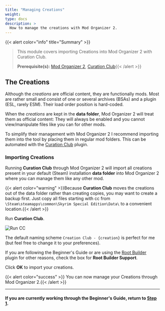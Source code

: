 ```yaml
---
title: "Managing Creations"
weight:
type: docs
description: >
  How to manage the creations with Mod Organizer 2.
---
```


{{< alert color="info" title="Summary" >}}
> This module covers importing Creations into Mod Organizer 2 with Curation Club.<p>
> **Prerequisite(s):** [Mod Organizer 2](/skyforge/tool-setup/mo2/), [Curation Club](/skyforge/tool-setup/curation-club/){{< /alert >}}

## The Creations

Although the *creations* are official content, they are functionally mods. Most are rather small and consist of one or several archives (BSAs) and a plugin (ESL, rarely ESM). Their load order position is hard-coded.

When the *creations* are kept in the **data folder**, Mod Organizer 2 will treat them as official content: They will always be enabled and you cannot view/manipulate files like you can for other mods.

To simplify their management with Mod Organizer 2 I recommend importing them into the tool by placing them in regular mod folders. This can be automated with the [Curation Club](/skyforge/tool-setup/curation-club/) plugin.

### Importing Creations

Running **Curation Club** through Mod Organizer 2 will import all creations present in your default (Steam) installation **data folder** into Mod Organizer 2 where you can manage them like any other mod.

{{< alert color="warning" >}}Because **Curation Club** moves the creations out of the data folder rather than creating copies, you may want to create a backup first. Just copy all files starting with cc from `\Steam\steamapps\common\Skyrim Special Edition\Data\` to a convenient location.{{< /alert >}}

Run **Curation Club**.
    
![Run CC](/Pictures/skyforge/modding-resources/managing-creations/run-curation-club.png)

The default naming scheme `Creation Club - {creation}` is perfect for me (but feel free to change it to your preferences).

If you are following the Beginner's Guide or are using the [Root Builder](/skyforge/tool-setup/root-builder/) plugin for other reasons, check the box for **Root Builder Support**.

Click **OK** to import your creations.

{{< alert color="success" >}} You can now manage your Creations through Mod Organizer 2.{{< /alert >}}

---

#### If you are currently working through the Beginner's Guide, return to [Step 1](/skyforge/beginners-guide/step1/#free-creations).